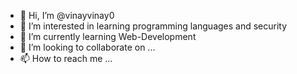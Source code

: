 - 👋 Hi, I’m @vinayvinay0
- 👀 I’m interested in learning programming languages and security
- 🌱 I’m currently learning Web-Development
- 💞️ I’m looking to collaborate on ...
- 📫 How to reach me ...

<!---
vinayvinay0/vinayvinay0 is a ✨ special ✨ repository because its `README.md` (this file) appears on your GitHub profile.
You can click the Preview link to take a look at your changes.
--->
